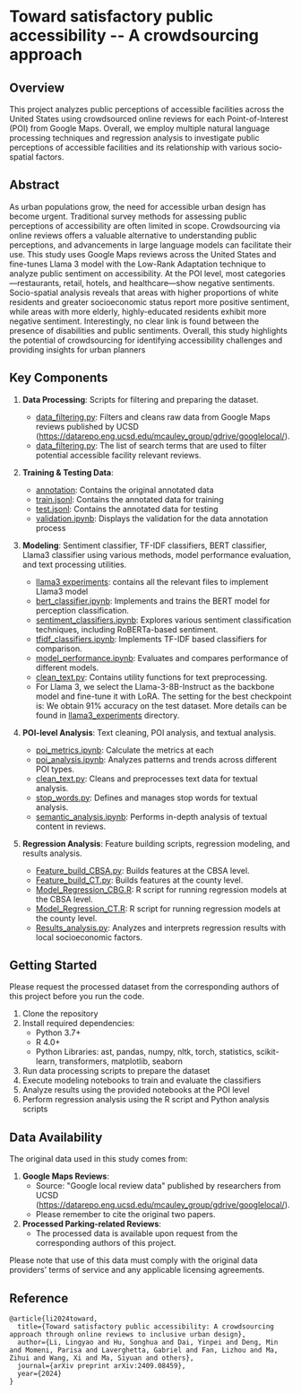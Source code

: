 # Toward satisfactory public accessibility -- A crowdsourcing approach

## Overview

This project analyzes public perceptions of accessible facilities across the United States using crowdsourced online reviews for each Point-of-Interest (POI) from Google Maps. Overall, we employ multiple natural language processing techniques and regression analysis to investigate public perceptions of accessible facilities and its relationship with various socio-spatial factors.

## Abstract

As urban populations grow, the need for accessible urban design has become urgent. Traditional survey methods for assessing public perceptions of accessibility are often limited in scope. Crowdsourcing via online reviews offers a valuable alternative to understanding public perceptions, and advancements in large language models
can facilitate their use. This study uses Google Maps reviews across the United States and fine-tunes Llama 3 model with the Low-Rank Adaptation technique to analyze public sentiment on accessibility. At the POI level, most categories—restaurants, retail, hotels, and healthcare—show negative sentiments. Socio-spatial analysis
reveals that areas with higher proportions of white residents and greater socioeconomic status report more positive sentiment, while areas with more elderly, highly-educated residents exhibit more negative sentiment. Interestingly, no clear link is found between the presence of disabilities and public sentiments. Overall, this
study highlights the potential of crowdsourcing for identifying accessibility challenges and providing insights for urban planners

## Key Components

1. **Data Processing**: Scripts for filtering and preparing the dataset.
   - [data_filtering.py](https://github.com/Lingyao1219/accessible-urban/blob/main/data_preparation/review_filtering.py): Filters and cleans raw data from Google Maps reviews published by UCSD (https://datarepo.eng.ucsd.edu/mcauley_group/gdrive/googlelocal/).
   - [data_filtering.py](https://github.com/Lingyao1219/accessible-urban/blob/main/data_preparation/words_list.py): The list of search terms that are used to filter potential accessible facility relevant reviews. 

2. **Training & Testing Data**:
   - [annotation](https://github.com/Lingyao1219/accessible-urban/tree/main/annotation): Contains the original annotated data
   - [train.jsonl](https://github.com/Lingyao1219/accessible-urban/blob/main/train.jsonl): Contains the annotated data for training
   - [test.jsonl](https://github.com/Lingyao1219/accessible-urban/blob/main/test.jsonl): Contains the annotated data for testing
   - [validation.ipynb](https://github.com/Lingyao1219/accessible-urban/blob/main/annotation/validation.ipynb): Displays the validation for the data annotation process

4. **Modeling**: Sentiment classifier, TF-IDF classifiers, BERT classifier, Llama3 classifier using various methods, model performance evaluation, and text processing utilities.
   - [llama3 experiments](https://github.com/Lingyao1219/accessible-urban/tree/main/llama3_experiments): contains all the relevant files to implement Llama3 model
   - [bert_classifier.ipynb](https://github.com/Lingyao1219/accessible-urban/blob/main/classifiers/bert_classifier.ipynb): Implements and trains the BERT model for perception classification.
   - [sentiment_classifiers.ipynb](https://github.com/Lingyao1219/accessible-urban/blob/main/classifiers/sentiment_classifier.ipynb): Explores various sentiment classification techniques, including RoBERTa-based sentiment.
   - [tfidf_classifiers.ipynb](https://github.com/Lingyao1219/accessible-urban/blob/main/classifiers/tfidf_classifiers.ipynb): Implements TF-IDF based classifiers for comparison.
   - [model_performance.ipynb](https://github.com/Lingyao1219/accessible-urban/blob/main/model_performance/model_performance.ipynb): Evaluates and compares performance of different models.
   - [clean_text.py](https://github.com/Lingyao1219/accessible-urban/blob/main/classifiers/clean_text.py): Contains utility functions for text preprocessing.
   - For Llama 3, we select the Llama-3-8B-Instruct as the backbone model and fine-tune it with LoRA. The setting for the best checkpoint is: We obtain 91% accuracy on the test dataset. More details can be found in [llama3_experiments](https://github.com/Lingyao1219/accessible-urban/tree/main/llama3_experiments) directory.

5. **POI-level Analysis**: Text cleaning, POI analysis, and textual analysis.
   - [poi_metrics.ipynb](https://github.com/Lingyao1219/accessible-urban/blob/main/poi_metrics.ipynb): Calculate the metrics at each 
   - [poi_analysis.ipynb](https://github.com/Lingyao1219/accessible-urban/blob/main/poi_analysis.ipynb): Analyzes patterns and trends across different POI types.
   - [clean_text.py](https://github.com/Lingyao1219/accessible-urban/blob/main/classifiers/clean_text.py): Cleans and preprocesses text data for textual analysis.
   - [stop_words.py](https://github.com/Lingyao1219/accessible-urban/blob/main/stop_words.py): Defines and manages stop words for textual analysis.
   - [semantic_analysis.ipynb](https://github.com/Lingyao1219/accessible-urban/blob/main/semantic_analysis.ipynb): Performs in-depth analysis of textual content in reviews.

6. **Regression Analysis**: Feature building scripts, regression modeling, and results analysis.
   - [Feature_build_CBSA.py](https://github.com/Lingyao1219/accessible-urban/blob/main/Feature_build_CBG.py): Builds features at the CBSA level.
   - [Feature_build_CT.py](https://github.com/Lingyao1219/accessible-urban/blob/main/Feature_build_CT.py): Builds features at the county level.
   - [Model_Regression_CBG.R](https://github.com/Lingyao1219/accessible-urban/blob/main/Model_Regression_CBG.R): R script for running regression models at the CBSA level.
   - [Model_Regression_CT.R](https://github.com/Lingyao1219/accessible-urban/blob/main/Model_Regression_CT.R): R script for running regression models at the county level.
   - [Results_analysis.py](https://github.com/Lingyao1219/accessible-urban/blob/main/Results_analysis.py): Analyzes and interprets regression results with local socioeconomic factors.


## Getting Started

Please request the processed dataset from the corresponding authors of this project before you run the code. 
1. Clone the repository
2. Install required dependencies:
   - Python 3.7+
   - R 4.0+
   - Python Libraries: ast, pandas, numpy, nltk, torch, statistics, scikit-learn, transformers, matplotlib, seaborn
3. Run data processing scripts to prepare the dataset
4. Execute modeling notebooks to train and evaluate the classifiers
5. Analyze results using the provided notebooks at the POI level
6. Perform regression analysis using the R script and Python analysis scripts

## Data Availability

The original data used in this study comes from: 
1. **Google Maps Reviews**: 
   - Source: "Google local review data" published by researchers from UCSD (https://datarepo.eng.ucsd.edu/mcauley_group/gdrive/googlelocal/). 
   - Please remember to cite the original two papers.
2. **Processed Parking-related Reviews**:
   - The processed data is available upon request from the corresponding authors of this project.

Please note that use of this data must comply with the original data providers' terms of service and any applicable licensing agreements.

## Reference
```
@article{li2024toward,
  title={Toward satisfactory public accessibility: A crowdsourcing approach through online reviews to inclusive urban design},
  author={Li, Lingyao and Hu, Songhua and Dai, Yinpei and Deng, Min and Momeni, Parisa and Laverghetta, Gabriel and Fan, Lizhou and Ma, Zihui and Wang, Xi and Ma, Siyuan and others},
  journal={arXiv preprint arXiv:2409.08459},
  year={2024}
}
```
